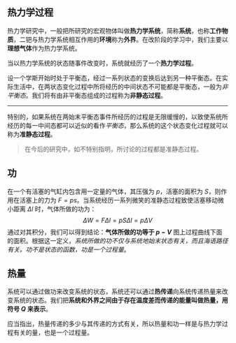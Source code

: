 
## 热力学过程

热力学研究中，一般把所研究的宏观物体叫做**热力学系统**，简称**系统**，也称**工作物质**，二钯与热力学系统相互作用的**环境**称为**外界**。在改阶段的学习中，我们主要以**理想气体**作为热力学系统。

当以热力学系统的状态随事件改变时，系统就经历了一个**热力学过程**。

设一个学斯开始时处于平衡态，经过一系列状态的变换后达到另一种平衡态。在实际生活中，在两状态变化过程中所将经历的中间状态不可能都是平衡态，一般为*非平衡态*。我们将有由非平衡态组成的过程称为**非静态过程**。

---

特别的，如果系统在两始末平衡态事件所经历的过程是无限缓慢的，以致使系统所经历的每一中间态都可以近似的看作*平衡态*，那么系统的这个状态变化过程就可以称为**准静态过程**。

> 在今后的研究中，如不特别指明，所讨论的过程都是准静态过程。

## 功

在一个有活塞的气缸内包含用一定量的气体，其压强为 $p$，活塞的面积为 $S$，则作用在活塞上的力为 $F=ps$。当系统经历一系列微笑的准静态过程致使活塞移动微小距离 $\Delta l$ 时，气体所做的功为：
$$
\Delta W = F\Delta l=pS\Delta l=p\Delta V
$$ 
通过对其积分，我们可以得到结论：**气体所做的功等于 $p-V$** 图上过程曲线下面的面积。根据这一定义，*系统所做的功不仅与系统地始末状态有关，而且海语路径有关。功不是状态的函数，功是一个过程量*。

## 热量

系统可以通过做功来改变系统的状态，系统还可以通过**热传递**向系统传递热量来改变系统的状态。我们把**系统和外界之间由于存在温度差而传递的能量叫做热量，用符号 $Q$ 来表示**。

应当指出，热量传递的多少与其传递的方式有关，所以热量和功一样是与热力学过程有关的量，也是一个过程量。